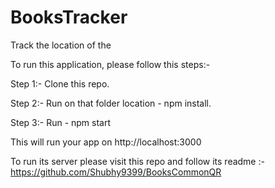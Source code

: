 # BooksTracker
Track the location of the 

To run this application, please follow this steps:-

Step 1:- Clone this repo.

Step 2:- Run on that folder location - npm install.

Step 3:- Run - npm start

This will run your app on http://localhost:3000

To run its server please visit this repo and follow its readme :- 
https://github.com/Shubhy9399/BooksCommonQR
